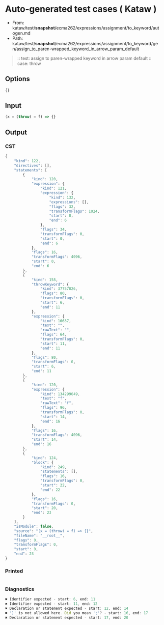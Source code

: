 # Auto-generated test cases ( Kataw )
- From: kataw/test/__snapshot__/ecma262/expressions/assignment/to_keyword/autogen.md
- Path: kataw/test/__snapshot__/ecma262/expressions/assignment/to_keyword/gen/assign_to_paren-wrapped_keyword_in_arrow_param_default
> :: test: assign to paren-wrapped keyword in arrow param default
> :: case: throw
## Options

`````js
{}
`````
## Input

`````js
(x = (throw) = f) => {}
`````
## Output

### CST

```javascript
{
    "kind": 122,
    "directives": [],
    "statements": [
        {
            "kind": 120,
            "expression": {
                "kind": 121,
                "expression": {
                    "kind": 132,
                    "expressions": [],
                    "flags": 32,
                    "transformFlags": 1024,
                    "start": 0,
                    "end": 6
                },
                "flags": 34,
                "transformFlags": 0,
                "start": 0,
                "end": 6
            },
            "flags": 16,
            "transformFlags": 4096,
            "start": 0,
            "end": 6
        },
        {
            "kind": 158,
            "throwKeyword": {
                "kind": 37757026,
                "flags": 80,
                "transformFlags": 0,
                "start": 6,
                "end": 11
            },
            "expression": {
                "kind": 16637,
                "text": "",
                "rawText": "",
                "flags": 64,
                "transformFlags": 0,
                "start": 11,
                "end": 11
            },
            "flags": 80,
            "transformFlags": 0,
            "start": 6,
            "end": 11
        },
        {
            "kind": 120,
            "expression": {
                "kind": 134299649,
                "text": "f",
                "rawText": "f",
                "flags": 96,
                "transformFlags": 0,
                "start": 14,
                "end": 16
            },
            "flags": 16,
            "transformFlags": 4096,
            "start": 14,
            "end": 16
        },
        {
            "kind": 124,
            "block": {
                "kind": 249,
                "statements": [],
                "flags": 16,
                "transformFlags": 0,
                "start": 22,
                "end": 22
            },
            "flags": 16,
            "transformFlags": 0,
            "start": 20,
            "end": 23
        }
    ],
    "isModule": false,
    "source": "(x = (throw) = f) => {}",
    "fileName": "__root__",
    "flags": 0,
    "transformFlags": 0,
    "start": 0,
    "end": 23
}
```

### Printed

```javascript

```

### Diagnostics

```javascript
✖ Identifier expected - start: 6, end: 11
✖ Identifier expected - start: 11, end: 12
✖ Declaration or statement expected - start: 12, end: 14
✖ ')' is not allowed here. Did you mean ';'? - start: 16, end: 17
✖ Declaration or statement expected - start: 17, end: 20

```

